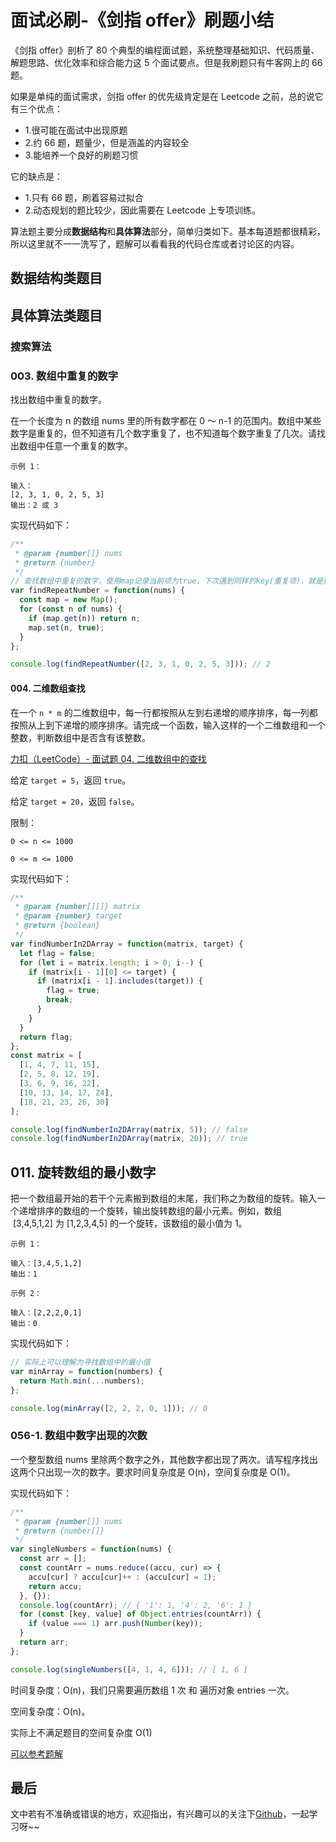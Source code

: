 # 面试必刷-《剑指 offer》刷题小结

《剑指 offer》剖析了 80 个典型的编程面试题，系统整理基础知识、代码质量、解题思路、优化效率和综合能力这 5 个面试要点。但是我刷题只有牛客网上的 66 题。

如果是单纯的面试需求，剑指 offer 的优先级肯定是在 Leetcode 之前，总的说它有三个优点：

- 1.很可能在面试中出现原题
- 2.约 66 题，题量少，但是涵盖的内容较全
- 3.能培养一个良好的刷题习惯

它的缺点是：

- 1.只有 66 题，刷着容易过拟合
- 2.动态规划的题比较少，因此需要在 Leetcode 上专项训练。

算法题主要分成**数据结构**和**具体算法**部分，简单归类如下。基本每道题都很精彩，所以这里就不一一洗写了，题解可以看看我的代码仓库或者讨论区的内容。

## 数据结构类题目

## 具体算法类题目

### 搜索算法

### 003. 数组中重复的数字

找出数组中重复的数字。

在一个长度为 n 的数组 nums 里的所有数字都在 0 ～ n-1 的范围内。数组中某些数字是重复的，但不知道有几个数字重复了，也不知道每个数字重复了几次。请找出数组中任意一个重复的数字。

```text
示例 1：

输入：
[2, 3, 1, 0, 2, 5, 3]
输出：2 或 3
```

实现代码如下：

```js
/**
 * @param {number[]} nums
 * @return {number}
 */
// 查找数组中重复的数字，使用map记录当前项为true，下次遇到同样的key(重复项)，就是要查找的重复项
var findRepeatNumber = function(nums) {
  const map = new Map();
  for (const n of nums) {
    if (map.get(n)) return n;
    map.set(n, true);
  }
};

console.log(findRepeatNumber([2, 3, 1, 0, 2, 5, 3])); // 2
```

#### 004. 二维数组查找

在一个 `n * m` 的二维数组中，每一行都按照从左到右递增的顺序排序，每一列都按照从上到下递增的顺序排序。请完成一个函数，输入这样的一个二维数组和一个整数，判断数组中是否含有该整数。

[力扣（LeetCode）- 面试题 04. 二维数组中的查找](https://leetcode-cn.com/problems/er-wei-shu-zu-zhong-de-cha-zhao-lcof)

给定 `target = 5`，返回 `true`。

给定 `target = 20`，返回 `false`。

限制：

`0 <= n <= 1000`

`0 <= m <= 1000`

实现代码如下：

```js
/**
 * @param {number[][]} matrix
 * @param {number} target
 * @return {boolean}
 */
var findNumberIn2DArray = function(matrix, target) {
  let flag = false;
  for (let i = matrix.length; i > 0; i--) {
    if (matrix[i - 1][0] <= target) {
      if (matrix[i - 1].includes(target)) {
        flag = true;
        break;
      }
    }
  }
  return flag;
};
const matrix = [
  [1, 4, 7, 11, 15],
  [2, 5, 8, 12, 19],
  [3, 6, 9, 16, 22],
  [10, 13, 14, 17, 24],
  [18, 21, 23, 26, 30]
];

console.log(findNumberIn2DArray(matrix, 5)); // false
console.log(findNumberIn2DArray(matrix, 20)); // true
```

## 011. 旋转数组的最小数字

把一个数组最开始的若干个元素搬到数组的末尾，我们称之为数组的旋转。输入一个递增排序的数组的一个旋转，输出旋转数组的最小元素。例如，数组  [3,4,5,1,2] 为 [1,2,3,4,5] 的一个旋转，该数组的最小值为 1。

```text
示例 1：

输入：[3,4,5,1,2]
输出：1

示例 2：

输入：[2,2,2,0,1]
输出：0
```

实现代码如下：

```js
// 实际上可以理解为寻找数组中的最小值
var minArray = function(numbers) {
  return Math.min(...numbers);
};

console.log(minArray([2, 2, 2, 0, 1])); // 0
```

### 056-1. 数组中数字出现的次数

一个整型数组 nums 里除两个数字之外，其他数字都出现了两次。请写程序找出这两个只出现一次的数字。要求时间复杂度是 O(n)，空间复杂度是 O(1)。

实现代码如下：

```js
/**
 * @param {number[]} nums
 * @return {number[]}
 */
var singleNumbers = function(nums) {
  const arr = [];
  const countArr = nums.reduce((accu, cur) => {
    accu[cur] ? accu[cur]++ : (accu[cur] = 1);
    return accu;
  }, {});
  console.log(countArr); // { '1': 1, '4': 2, '6': 1 }
  for (const [key, value] of Object.entries(countArr)) {
    if (value === 1) arr.push(Number(key));
  }
  return arr;
};

console.log(singleNumbers([4, 1, 4, 6])); // [ 1, 6 ]
```

时间复杂度：O(n)，我们只需要遍历数组 1 次 和 遍历对象 entries 一次。

空间复杂度：O(n)。

实际上不满足题目的空间复杂度 O(1)

[可以参考题解](https://leetcode-cn.com/problems/shu-zu-zhong-shu-zi-chu-xian-de-ci-shu-lcof/solution/zhen-xin-kan-bu-dong-na-xie-wei-yun-suan-fu-de-hua/)

## 最后

文中若有不准确或错误的地方，欢迎指出，有兴趣可以的关注下[Github](https://github.com/GolderBrother)，一起学习呀~~
